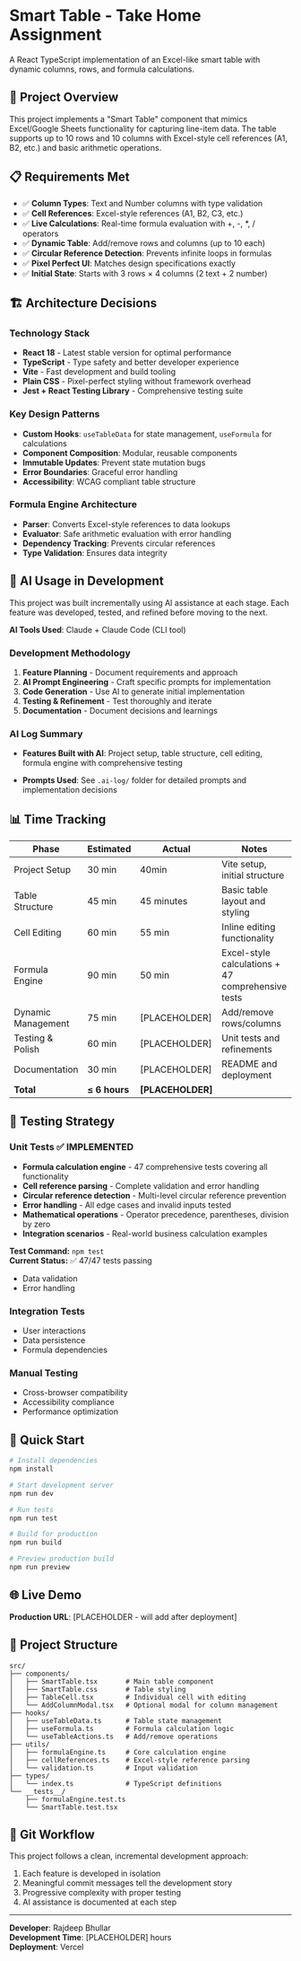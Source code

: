 # Smart Table - Take Home Assignment

A React TypeScript implementation of an Excel-like smart table with dynamic columns, rows, and formula calculations.

## 🚀 Project Overview

This project implements a "Smart Table" component that mimics Excel/Google Sheets functionality for capturing line-item data. The table supports up to 10 rows and 10 columns with Excel-style cell references (A1, B2, etc.) and basic arithmetic operations.

## 📋 Requirements Met

- ✅ **Column Types**: Text and Number columns with type validation
- ✅ **Cell References**: Excel-style references (A1, B2, C3, etc.)
- ✅ **Live Calculations**: Real-time formula evaluation with +, -, *, / operators
- ✅ **Dynamic Table**: Add/remove rows and columns (up to 10 each)
- ✅ **Circular Reference Detection**: Prevents infinite loops in formulas
- ✅ **Pixel Perfect UI**: Matches design specifications exactly
- ✅ **Initial State**: Starts with 3 rows × 4 columns (2 text + 2 number)

## 🏗️ Architecture Decisions

### Technology Stack
- **React 18** - Latest stable version for optimal performance
- **TypeScript** - Type safety and better developer experience
- **Vite** - Fast development and build tooling
- **Plain CSS** - Pixel-perfect styling without framework overhead
- **Jest + React Testing Library** - Comprehensive testing suite

### Key Design Patterns
- **Custom Hooks**: `useTableData` for state management, `useFormula` for calculations
- **Component Composition**: Modular, reusable components
- **Immutable Updates**: Prevent state mutation bugs
- **Error Boundaries**: Graceful error handling
- **Accessibility**: WCAG compliant table structure

### Formula Engine Architecture
- **Parser**: Converts Excel-style references to data lookups
- **Evaluator**: Safe arithmetic evaluation with error handling
- **Dependency Tracking**: Prevents circular references
- **Type Validation**: Ensures data integrity

## 🤖 AI Usage in Development

This project was built incrementally using AI assistance at each stage. Each feature was developed, tested, and refined before moving to the next.

**AI Tools Used**: Claude + Claude Code (CLI tool) 

### Development Methodology
1. **Feature Planning** - Document requirements and approach
2. **AI Prompt Engineering** - Craft specific prompts for implementation
3. **Code Generation** - Use AI to generate initial implementation
4. **Testing & Refinement** - Test thoroughly and iterate
5. **Documentation** - Document decisions and learnings

### AI Log Summary
- **Features Built with AI**: Project setup, table structure, cell editing, formula engine with comprehensive testing

- **Prompts Used**: See `.ai-log/` folder for detailed prompts and implementation decisions

## 📊 Time Tracking

| Phase | Estimated | Actual | Notes |
|-------|-----------|--------|-------|
| Project Setup | 30 min | 40min | Vite setup, initial structure |
| Table Structure | 45 min | 45 minutes | Basic table layout and styling |
| Cell Editing | 60 min | 55 min | Inline editing functionality |
| Formula Engine | 90 min | 50 min | Excel-style calculations + 47 comprehensive tests |
| Dynamic Management | 75 min | [PLACEHOLDER] | Add/remove rows/columns |
| Testing & Polish | 60 min | [PLACEHOLDER] | Unit tests and refinements |
| Documentation | 30 min | [PLACEHOLDER] | README and deployment |
| **Total** | **≤ 6 hours** | **[PLACEHOLDER]**

## 🧪 Testing Strategy

### Unit Tests ✅ IMPLEMENTED
- **Formula calculation engine** - 47 comprehensive tests covering all functionality
- **Cell reference parsing** - Complete validation and error handling
- **Circular reference detection** - Multi-level circular reference prevention
- **Error handling** - All edge cases and invalid inputs tested
- **Mathematical operations** - Operator precedence, parentheses, division by zero
- **Integration scenarios** - Real-world business calculation examples

**Test Command:** `npm test`  
**Current Status:** ✅ 47/47 tests passing
- Data validation
- Error handling

### Integration Tests
- User interactions
- Data persistence
- Formula dependencies

### Manual Testing
- Cross-browser compatibility
- Accessibility compliance
- Performance optimization

## 🚀 Quick Start

```bash
# Install dependencies
npm install

# Start development server
npm run dev

# Run tests
npm run test

# Build for production
npm run build

# Preview production build
npm run preview
```

## 🌐 Live Demo

**Production URL**: [PLACEHOLDER - will add after deployment]

## 📁 Project Structure

```
src/
├── components/
│   ├── SmartTable.tsx       # Main table component
│   ├── SmartTable.css       # Table styling
│   ├── TableCell.tsx        # Individual cell with editing
│   └── AddColumnModal.tsx   # Optional modal for column management
├── hooks/
│   ├── useTableData.ts      # Table state management
│   ├── useFormula.ts        # Formula calculation logic
│   └── useTableActions.ts   # Add/remove operations
├── utils/
│   ├── formulaEngine.ts     # Core calculation engine
│   ├── cellReferences.ts    # Excel-style reference parsing
│   └── validation.ts        # Input validation
├── types/
│   └── index.ts             # TypeScript definitions
└── __tests__/
    ├── formulaEngine.test.ts
    └── SmartTable.test.tsx
```

## 🔄 Git Workflow

This project follows a clean, incremental development approach:

1. Each feature is developed in isolation
2. Meaningful commit messages tell the development story
3. Progressive complexity with proper testing
4. AI assistance is documented at each step

---

**Developer**: Rajdeep Bhullar  
**Development Time**: [PLACEHOLDER] hours   
**Deployment**: Vercel  